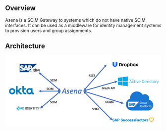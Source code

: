 ## Overview

Asena is a SCIM Gateway to systems which do not have native SCIM interfaces. It can be used as a middleware for identity management systems to provision users and group assignments.

## Architecture
![image](https://raw.githubusercontent.com/exAphex/asena/master/assets/architecture.png)
